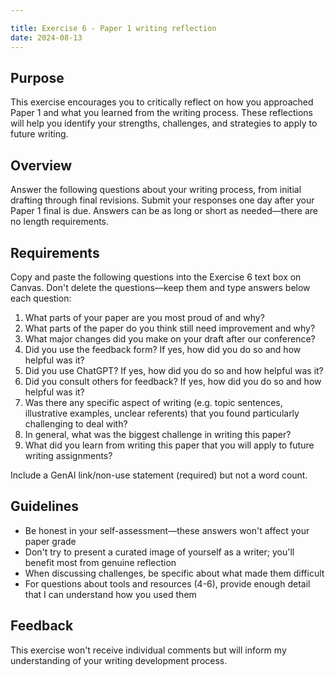 ```yaml
---

title: Exercise 6 - Paper 1 writing reflection
date: 2024-08-13
---
```


## Purpose

This exercise encourages you to critically reflect on how you approached Paper 1 and what you learned from the writing process. These reflections will help you identify your strengths, challenges, and strategies to apply to future writing.

## Overview

Answer the following questions about your writing process, from initial drafting through final revisions. Submit your responses one day after your Paper 1 final is due. Answers can be as long or short as needed—there are no length requirements.

## Requirements

Copy and paste the following questions into the Exercise 6 text box on Canvas. Don't delete the questions—keep them and type answers below each question:

1. What parts of your paper are you most proud of and why?
2. What parts of the paper do you think still need improvement and why?
3. What major changes did you make on your draft after our conference?
4. Did you use the feedback form? If yes, how did you do so and how helpful was it?
5. Did you use ChatGPT? If yes, how did you do so and how helpful was it?
6. Did you consult others for feedback? If yes, how did you do so and how helpful was it?
7. Was there any specific aspect of writing (e.g. topic sentences, illustrative examples, unclear referents) that you found particularly challenging to deal with?
8. In general, what was the biggest challenge in writing this paper?
9. What did you learn from writing this paper that you will apply to future writing assignments?

Include a GenAI link/non-use statement (required) but not a word count.

## Guidelines

- Be honest in your self-assessment—these answers won't affect your paper grade
- Don't try to present a curated image of yourself as a writer; you'll benefit most from genuine reflection
- When discussing challenges, be specific about what made them difficult
- For questions about tools and resources (4-6), provide enough detail that I can understand how you used them

## Feedback

This exercise won't receive individual comments but will inform my understanding of your writing development process.
